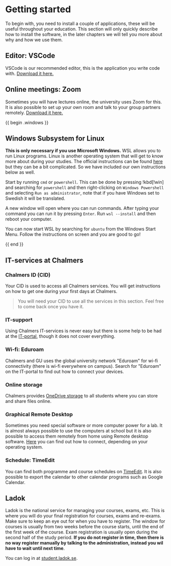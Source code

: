 # Getting started

To begin with, you need to install a couple of applications, these will be useful throughout your education. This section will only quickly describe how to install the software, in the later chapters we will tell you more about why and how we use them.

## Editor: VSCode

VSCode is our recommended editor, this is the application you write code with. [Download it here.](https://code.visualstudio.com/)

## Online meetings: Zoom

Sometimes you will have lectures online, the university uses Zoom for this. It is also possible to set up your own room and talk to your group partners remotely. [Download it here.](https://chalmers.zoom.us/)

{{ begin .windows }}

## Windows Subsystem for Linux

**This is only necessary if you use Microsoft Windows.** WSL allows you to run Linux programs. Linux is another operating system that will get to know more about during your studies. The official instructions can be found [here](https://docs.microsoft.com/en-us/windows/wsl/install) but they can be a bit complicated. So we have included our own instructions below as well.

Start by running `cmd` or `powershell`. This can be done by pressing !kbd[!win] and searching for `powershell` and then right-clicking on `Windows Powershell` and selecting `Run as administrator`, note that if you have Windows set to Swedish it will be translated.

A new window will open where you can run commands. After typing your command you can run it by pressing `Enter`. Run `wsl --install` and then reboot your computer.

You can now start WSL by searching for `ubuntu` from the Windows Start Menu. Follow the instructions on screen and you are good to go!

{{ end }}

## IT-services at Chalmers

### Chalmers ID (CID)

Your CID is used to access all Chalmers services. You will get instructions on how to get one during your first days at Chalmers.

> You will need your CID to use all the services in this section. Feel free to come back once you have it.

### IT-support

Using Chalmers IT-services is never easy but there is some help to be had at the [IT-portal](https://chalmers.topdesk.net/tas/public/ssp/), though it does not cover everything.

### Wi-fi: Eduroam

Chalmers and GU uses the global university network "Eduroam" for wi-fi connectivity (there is wi-fi everywhere on campus). Search for "Eduroam" on the IT-portal to find out how to connect your devices.

### Online storage

Chalmers provides [OneDrive storage](https://chalmers.topdesk.net/tas/public/ssp/content/detail/knowledgeitem?unid=c8fe18c158004038beccd0a8d57ef1f5) to all students where you can store and share files online.

### Graphical Remote Desktop

Sometimes you need special software or more computer power for a lab. It is almost always possible to use the computers at school but it is also possible to access them remotely from home using Remote desktop software. [Here](https://chalmers.topdesk.net/tas/public/ssp/content/detail/knowledgeitem?unid=304967f9ad004d3293b986a976e39833) you can find out how to connect, depending on your operating system.

### Schedule: TimeEdit

You can find both programme and course schedules on [TimeEdit](https://cloud.timeedit.net/chalmers/web/public/). It is also possible to export the calendar to other calendar programs such as Google Calendar.

## Ladok

Ladok is the national service for managing your courses, exams, etc. This is where you will do your final registration for courses, exams and re-exams. Make sure to keep an eye out for when you have to register. The window for courses is usually from two weeks before the course starts, until the end of the first week of the course. Exam registration is usually open during the second half of the study period. **If you do not register in time, then there is no way register manually by talking to the administration, instead you wil have to wait until next time**.

You can log in at [student.ladok.se](https://student.ladok.se).
